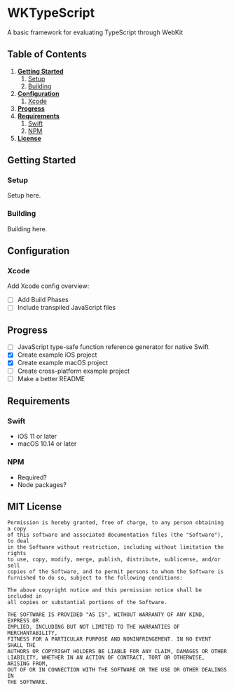 # WKTypeScript
A basic framework for evaluating TypeScript through WebKit

## Table of Contents
1. **[Getting Started](#getting-started)**
    1. [Setup](#setup)
    2. [Building](#building)
2. **[Configuration](#configuration)**
    1. [Xcode](#xcode)
3. **[Progress](#progress)**
4. **[Requirements](#requirements)**
    1. [Swift](#swift)
    2. [NPM](#npm)
5. **[License](#mit-license)** 

## Getting Started

### Setup
Setup here.

### Building
Building here.

## Configuration

### Xcode
Add Xcode config overview:

- [ ] Add Build Phases
- [ ] Include transpiled JavaScript files

## Progress
- [ ] JavaScript type-safe function reference generator for native Swift
- [x] Create example iOS project
- [x] Create example macOS project
- [ ] Create cross-platform example project
- [ ] Make a better README

## Requirements

### Swift
- iOS 11 or later
- macOS 10.14 or later

### NPM
- Required?
- Node packages?

## MIT License

```
Permission is hereby granted, free of charge, to any person obtaining a copy
of this software and associated documentation files (the "Software"), to deal
in the Software without restriction, including without limitation the rights
to use, copy, modify, merge, publish, distribute, sublicense, and/or sell
copies of the Software, and to permit persons to whom the Software is
furnished to do so, subject to the following conditions:

The above copyright notice and this permission notice shall be included in
all copies or substantial portions of the Software.

THE SOFTWARE IS PROVIDED "AS IS", WITHOUT WARRANTY OF ANY KIND, EXPRESS OR
IMPLIED, INCLUDING BUT NOT LIMITED TO THE WARRANTIES OF MERCHANTABILITY,
FITNESS FOR A PARTICULAR PURPOSE AND NONINFRINGEMENT. IN NO EVENT SHALL THE
AUTHORS OR COPYRIGHT HOLDERS BE LIABLE FOR ANY CLAIM, DAMAGES OR OTHER
LIABILITY, WHETHER IN AN ACTION OF CONTRACT, TORT OR OTHERWISE, ARISING FROM,
OUT OF OR IN CONNECTION WITH THE SOFTWARE OR THE USE OR OTHER DEALINGS IN
THE SOFTWARE.
```
